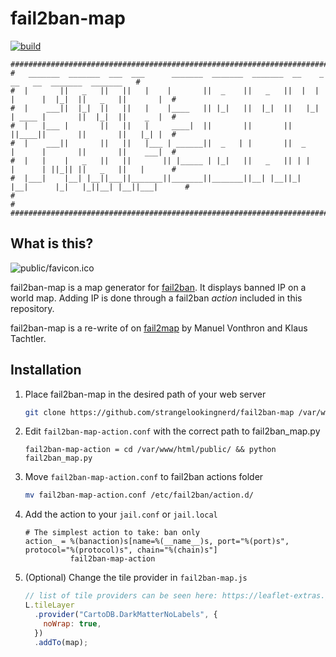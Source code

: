 # fail2ban-map 

[![build](https://github.com/strangelookingnerd/fail2ban-map/actions/workflows/build.yml/badge.svg)](https://github.com/strangelookingnerd/fail2ban-map/actions/workflows/build.yml)

```
###########################################################################################################
#   _______  _______  ___  ___      _______  _______  _______  __    _        __   __  _______  _______   #
#  |       ||   _   ||   ||   |    |       ||  _    ||   _   ||  |  | |      |  |_|  ||   _   ||       |  #
#  |    ___||  |_|  ||   ||   |    |____   || |_|   ||  |_|  ||   |_| | ____ |       ||  |_|  ||    _  |  #
#  |   |___ |       ||   ||   |     ____|  ||       ||       ||       ||____||       ||       ||   |_| |  #
#  |    ___||       ||   ||   |___ | ______||  _   | |       ||  _    |      |       ||       ||    ___|  #
#  |   |    |   _   ||   ||       || |_____ | |_|   ||   _   || | |   |      | ||_|| ||   _   ||   |      #
#  |___|    |__| |__||___||_______||_______||_______||__| |__||_|  |__|      |_|   |_||__| |__||___|      #
#                                                                                                         #
###########################################################################################################
```

## What is this?

![public/favicon.ico](public/favicon.ico)

fail2ban-map is a map generator for [fail2ban](http://www.fail2ban.org).
It displays banned IP on a world map. Adding IP is done through a fail2ban *action* included in this repository.

fail2ban-map is a re-write of on [fail2map](https://github.com/tachtler/fail2map) by Manuel Vonthron and Klaus Tachtler.

## Installation

1. Place fail2ban-map in the desired path of your web server

    ```bash
    git clone https://github.com/strangelookingnerd/fail2ban-map /var/www/html
    ```

2. Edit `fail2ban-map-action.conf` with the correct path to fail2ban_map.py

    ```
    fail2ban-map-action = cd /var/www/html/public/ && python fail2ban_map.py
    ```

3.  Move `fail2ban-map-action.conf` to fail2ban actions folder 

    ```bash
    mv fail2ban-map-action.conf /etc/fail2ban/action.d/
    ```
    
4. Add the action to your `jail.conf` or `jail.local`

    ```
    # The simplest action to take: ban only
    action_ = %(banaction)s[name=%(__name__)s, port="%(port)s", protocol="%(protocol)s", chain="%(chain)s"]
              fail2ban-map-action
    ```

5. (Optional) Change the tile provider in `fail2ban-map.js`

    ```javascript
    // list of tile providers can be seen here: https://leaflet-extras.github.io/leaflet-providers/preview/
    L.tileLayer
      .provider("CartoDB.DarkMatterNoLabels", {
        noWrap: true, 
      })
      .addTo(map);
    ```
